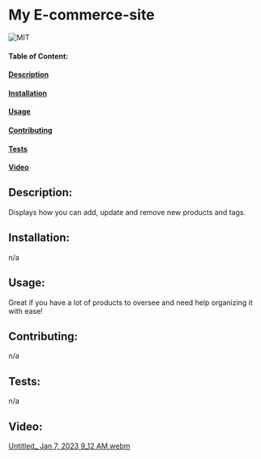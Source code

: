 # My E-commerce-site
![MIT](https://img.shields.io/badge/License-MIT-blue)

#### Table of Content:
#### [Description](#description)
#### [Installation](#installation)
#### [Usage](#usage)
#### [Contributing](#contributing)
#### [Tests](#tests)
#### [Video](#video)

## Description:
Displays how you can add, update and remove new products and tags.

## Installation:
n/a

## Usage:
Great if you have a lot of products to oversee and need help organizing it with ease!

## Contributing:
n/a

## Tests:
n/a

## Video: 
[Untitled_ Jan 7, 2023 9_12 AM.webm](https://user-images.githubusercontent.com/115417230/211160239-d5c05adb-4994-401d-b613-b8b1a8f53be4.webm)

